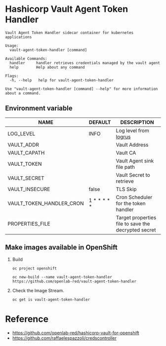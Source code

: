 # Hashicorp Vault Agent Token Handler


```
Vault Agent Token Handler sidecar container for kubernetes applications

Usage:
  vault-agent-token-handler [command]

Available Commands:
  handler     handler retrieves credentials managed by the vault agent
  help        Help about any command

Flags:
  -h, --help   help for vault-agent-token-handler

Use "vault-agent-token-handler [command] --help" for more information about a command.

```

## Environment variable

|     NAME                    |  DEFAULT    |  DESCRIPTION                                                    |
|-----------------------------|-------------|-----------------------------------------------------------------|
| LOG_LEVEL                   |    INFO     |    Log level from [logrus](https://github.com/sirupsen/logrus)  |
| VAULT_ADDR                  |             |    Vault Address                                                |
| VAULT_CAPATH                |             |    Vault CA                                                     |
| VAULT_TOKEN                 |             |    Vault Agent sink file path                                   |
| VAULT_SECRET                |             |    Vault Secret to retrieve                                     |
| VAULT_INSECURE              |    false    |    TLS Skip                                                     |
| VAULT_TOKEN_HANDLER_CRON    | 1 * * * * * |    Cron Scheduler for the token handler                         |
| PROPERTIES_FILE             |             |    Target properties file to save the decrypted secret          |


## Make images available in OpenShift

1. Build

    ```
    oc project openshift

    oc new-build --name vault-agent-token-handler https://github.com/openlab-red/vault-agent-token-handler
    ```

2. Check the Image Stream.

    ```
    oc get is vault-agent-token-handler
    ```

# Reference

* https://github.com/openlab-red/hashicorp-vault-for-openshift
* https://github.com/raffaelespazzoli/credscontroller
